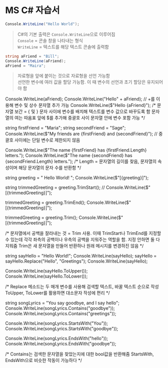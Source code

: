 # MS C# 자습서

```C#
Console.WriteLine("Hello World");
```

> C#의 기본 출력은 `Console.WriteLine`으로 이루어짐  
> `Console` = 콘솔 창을 나타내는 형식  
> `WriteLine` = 텍스트를 해당 텍스트 콘솔에 출력함  

```C#
string aFriend = "Bill";
Console.WriteLine(aFriend);
aFriend = "Maira";
```
> 자료형을 앞에 붙이는 것으로 자료형을 선언 가능함  
> 선언한 변수에 여러 값을 할당 가능함. 이 때 변수의 선언과 초기 할당은 유지되어야 함

Console.WriteLine(aFriend);
Console.WriteLine("Hello" + aFriend); // +를 이용해 변수 및 상수 문자열 추가 가능
Console.WriteLine($"Hello {aFriend}");
/*
문자열 보간 = { 및 } 문자 사이에 변수를 배치해 텍스트를 변수 값으로 바꾸도록 함
문자열의 여는 따옴표 앞에 $를 추가해 중괄호 사이 문자열 안에 변수 포함 가능
*/

string firstFriend = "Maria";
string secondFriend = "Sage";
Console.WriteLine($"My friends are {firstFriend} and {secondFriend}"); // 중괄호 사이에는 단일 변수로 제한되지 않음

Console.WriteLine($"The name {firstFriend} has {firstFriend.Length} letters.");
Console.WriteLine($"The name {secondFriend} has {secondFriend.Length} letters.");
/*
Length = 문자열의 길이를 찾음, 문자열의 속성이며 해당 문자열의 문자 수를 반환함
*/

string greeting = "     Hello World!        ";
Console.WriteLine($"[{greeting}]");

string trimmedGreeting = greeting.TrimStart(); //
Console.WriteLine($"[{trimmedGreeting}]");

trimmedGreeting = greeting.TrimEnd();
Console.WriteLine($"[{trimmedGreeting}]");

trimmedGreeting = greeting.Trim();
Console.WriteLine($"[{trimmedGreeting}]");

/*
문자열에서 공백을 잘라내는 것 = Trim 사용. 이때 TrimStart나 TrimEnd를 지정할 수 있는데
각각 좌측의 공백이나 우측의 공백을 지워주는 역할을 함. 지정 안하면 둘 다 지워줌
Trim은 새 문자열을 만들어 반환하나 원래 메시지를 변경하진 않음
*/

string sayHello = "Hello World!";
Console.WriteLine(sayHello);
sayHello = sayHello.Replace("Hello", "Greetings");
Console.WriteLine(sayHello);

Console.WriteLine(sayHello.ToUpper());
Console.WriteLine(sayHello.ToLower());

/*
Replace 메소드는 두 매개 변수를 사용해 검색할 텍스트, 바꿀 텍스트 순으로 작성
ToUpper, ToLower를 활용하면 대소문자 작성에 편리
*/

string songLyrics = "You say goodbye, and I say hello";
Console.WriteLine(songLyrics.Contains("goodbye"));
Console.WriteLine(songLyrics.Contains("greetings"));

Console.WriteLine(songLyrics.StartsWith("You"));
Console.WriteLine(songLyrics.StartsWith("goodbye"));

Console.WriteLine(songLyrics.EndsWith("hello"));
Console.WriteLine(songLyrics.EndsWith("goodbye"));

/*
Contains는 검색한 문자열을 찾았는지에 대한 bool값을 반환해줌
StartsWith, EndsWith으로 비슷한 작동이 가능하다
*/
```
